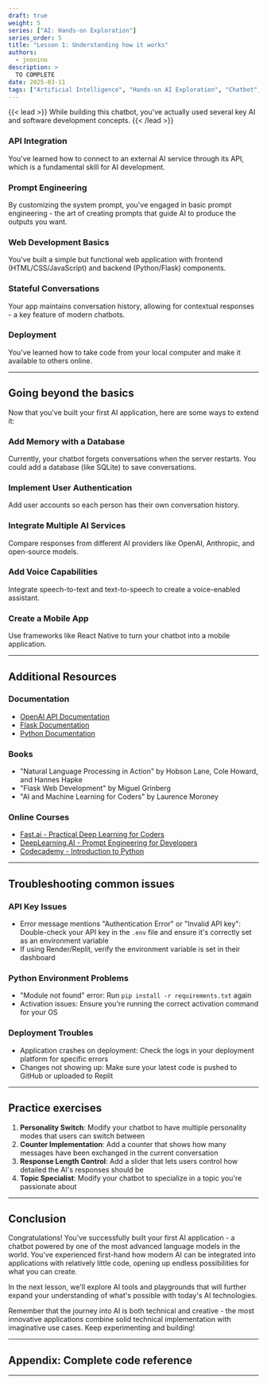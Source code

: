 ```yaml
---
draft: true
weight: 5
series: ["AI: Hands-on Exploration"]
series_order: 5
title: "Lesson 1: Understanding how it works"
authors:
  - jnonino
description: >
  TO COMPLETE
date: 2025-03-11
tags: ["Artificial Intelligence", "Hands-on AI Exploration", "Chatbot", "Deploy"]
---
```


{{< lead >}}
While building this chatbot, you've actually used several key AI and software development concepts.
{{< /lead >}}

### API Integration
You've learned how to connect to an external AI service through its API, which is a fundamental skill for AI development.

### Prompt Engineering
By customizing the system prompt, you've engaged in basic prompt engineering - the art of creating prompts that guide AI to produce the outputs you want.

### Web Development Basics
You've built a simple but functional web application with frontend (HTML/CSS/JavaScript) and backend (Python/Flask) components.

### Stateful Conversations
Your app maintains conversation history, allowing for contextual responses - a key feature of modern chatbots.

### Deployment
You've learned how to take code from your local computer and make it available to others online.

---

## Going beyond the basics

Now that you've built your first AI application, here are some ways to extend it:

### Add Memory with a Database
Currently, your chatbot forgets conversations when the server restarts. You could add a database (like SQLite) to save conversations.

### Implement User Authentication
Add user accounts so each person has their own conversation history.

### Integrate Multiple AI Services
Compare responses from different AI providers like OpenAI, Anthropic, and open-source models.

### Add Voice Capabilities
Integrate speech-to-text and text-to-speech to create a voice-enabled assistant.

### Create a Mobile App
Use frameworks like React Native to turn your chatbot into a mobile application.

---

## Additional Resources

### Documentation
- [OpenAI API Documentation](https://platform.openai.com/docs/introduction)
- [Flask Documentation](https://flask.palletsprojects.com/)
- [Python Documentation](https://docs.python.org/3/)

### Books
- "Natural Language Processing in Action" by Hobson Lane, Cole Howard, and Hannes Hapke
- "Flask Web Development" by Miguel Grinberg
- "AI and Machine Learning for Coders" by Laurence Moroney

### Online Courses
- [Fast.ai - Practical Deep Learning for Coders](https://www.fast.ai/)
- [DeepLearning.AI - Prompt Engineering for Developers](https://www.deeplearning.ai/short-courses/prompt-engineering-for-developers/)
- [Codecademy - Introduction to Python](https://www.codecademy.com/learn/learn-python-3)

---

## Troubleshooting common issues

### API Key Issues
- Error message mentions "Authentication Error" or "Invalid API key": Double-check your API key in the `.env` file and ensure it's correctly set as an environment variable
- If using Render/Replit, verify the environment variable is set in their dashboard

### Python Environment Problems
- "Module not found" error: Run `pip install -r requirements.txt` again
- Activation issues: Ensure you're running the correct activation command for your OS

### Deployment Troubles
- Application crashes on deployment: Check the logs in your deployment platform for specific errors
- Changes not showing up: Make sure your latest code is pushed to GitHub or uploaded to Replit

---

## Practice exercises

1. **Personality Switch**: Modify your chatbot to have multiple personality modes that users can switch between
2. **Counter Implementation**: Add a counter that shows how many messages have been exchanged in the current conversation
3. **Response Length Control**: Add a slider that lets users control how detailed the AI's responses should be
4. **Topic Specialist**: Modify your chatbot to specialize in a topic you're passionate about

---

## Conclusion

Congratulations! You've successfully built your first AI application - a chatbot powered by one of the most advanced language models in the world. You've experienced first-hand how modern AI can be integrated into applications with relatively little code, opening up endless possibilities for what you can create.

In the next lesson, we'll explore AI tools and playgrounds that will further expand your understanding of what's possible with today's AI technologies.

Remember that the journey into AI is both technical and creative - the most innovative applications combine solid technical implementation with imaginative use cases. Keep experimenting and building!

---

## Appendix: Complete code reference

---
